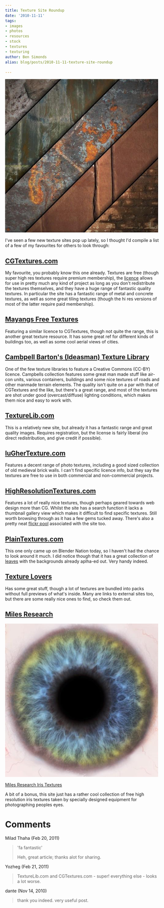 ```yaml
---
title: Texture Site Roundup
date: '2010-11-11'
tags:
- images
- photos
- resources
- stock
- textures
- texturing
author: Ben Simonds
alias: blog/posts/2010-11-11-texture-site-roundup

---
```


[![>< ><](/images/old/tex52.jpg?w=300)](/images/old/tex52.jpg)

I've seen a few new texture sites pop up lately, so I thought I'd compile a list of a few of my favourites for others to look through:

## [CGTextures.com](http://www.cgtextures.com/)

My favourite, you probably know this one already. Textures are free (though super high res textures require premium membership), the [licence](http://www.cgtextures.com/content.php?action=license) allows for use in pretty much any kind of project as long as you don't redistribute the textures themselves, and they have a huge range of fantastic quality textures. In particular the site has a fantastic range of metal and concrete textures, as well as some great tiling textures (though the hi res versions of most of the latter require paid membership).

## [Mayangs Free Textures﻿](http://mayang.com/textures/)

Featuring a similar licence to CGTextures, though not quite the range, this is another great texture resource. It has some great ref for different kinds of buildings too, as well as some cool aerial views of cities.

## [Cambpell Barton's (Ideasman) Texture Library](http://www.graphicall.org/ftp/ideasman42/textures/)

One of the few texture libraries to feature a Creative Commons (CC-BY) licence. Campbells collection features some great man made stuff like air-con units, various containers, buildings and some nice textures of roads and other manmade terrain elements. The quality isn't quite on a par with that of CGTextures and the like, but there's a great range, and most of the textures are shot under good (overcast/diffuse) lighting conditions, which makes them nice and easy to work with.

## [TextureLib.com](http://texturelib.com/)

This is a relatively new site, but already it has a﻿ fantastic range and great quality images. Requires registration, but the license is fairly liberal (no direct redistribution, and give credit if possible).

## [luGherTexture.com﻿](http://www.lughertexture.com/)

Features a decent range of photo textures, including a good sized collection of old medieval brick walls. I can't find specific licence info, but they say the textures are free to use in both commercial and non-commercial projects.

## [HighResolutionTextures.com](http://www.highresolutiontextures.com/)

Features a lot of really nice textures, though perhaps geared towards web design more than CG. Whilst the site has a search function it lacks a thumbnail gallery view which makes it difficult to find specific textures. Still worth browsing through as it has a few gems tucked away. There's also a pretty neat [flickr pool](http://www.flickr.com/groups/highresolutiontextures/) associated with the site too.

## [PlainTex﻿tures.com](http://www.plaintextures.com/)

This one only came up on Blender Nation today, so I haven't had the chance to look around it much. I did notice though that it has a great collection of [leaves](http://www.plaintextures.com/index.php?category=18&subcat=61&view=0) with the backgrounds already aplha-ed out. Very handy indeed.

## [Texture Lovers](http://www.texturelovers.com/)

Has some great stuff, though a lot of textures are bundled into packs without full previews of what's inside. Many are links to external sites too, but there are some really nice ones to find, so check them out.

## [Miles Research](http://www.milesresearch.com/)

![>< ><](/images/old/tex6.jpg?w=150)

[Miles Research Iris Textures](http://www.milesresearch.com/main/sampleimages.htm)

A bit of a bonus, this site just has a rather cool collection of free high resolution iris textures taken by specially designed equipment for photographing peoples eyes.

 


# Comments


Milad Thaha (Feb 20, 2011)
> 'fa fantastic'
> 
> Heh, great article; thanks alot for sharing.

Yozheg (Feb 21, 2011)
> TextureLib.com and CGTextures.com - super!
> everything else - looks a lot worse.

dante (Nov 14, 2010)
> thank you indeed.
> very useful post.
